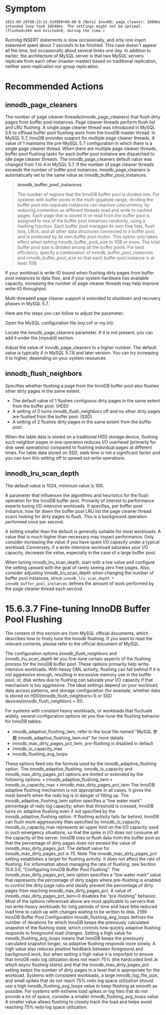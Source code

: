 # Symptom

```
2023-09-20T08:23:13.524999+08:00 0 [Note] InnoDB: page_cleaner: 1000ms intended loop took 10548ms. The settings might not be optimal. (flushed=344 and evicted=0, during the time.)
```

Running INSERT statements is slow occasionally, and only one insert statement spent about 7 seconds to be finished. This case doesn't appear all the time, but occasionally about several times one day. In addition to earlier, the architecture of MySQL server is that two MySQL servers replicate from each other (master-master) based on traditional replication, neither semi-replication nor group replication.


# Recommended Actions

## innodb_page_cleaners

The number of page cleaner threads(innodb_page_cleaners) that flush dirty pages from buffer pool instances. Page
cleaner threads perform flush list and LRU flushing. A single page cleaner thread was introduced
in MySQL 5.6 to offload buffer pool flushing work from the InnoDB master thread. In MySQL
5.7, InnoDB provides support for multiple page cleaner threads. A value of 1 maintains the
pre-MySQL 5.7 configuration in which there is a single page cleaner thread. When there are
multiple page cleaner threads, buffer pool flushing tasks for each buffer pool instance are
dispatched to idle page cleaner threads. The innodb_page_cleaners default value was
changed from 1 to 4 in MySQL 5.7. If the number of page cleaner threads exceeds the number
of buffer pool instances, innodb_page_cleaners is automatically set to the same value as
innodb_buffer_pool_instances.

> **innodb_buffer_pool_instances**
> 
> The number of regions that the InnoDB buffer pool is divided into. For systems with buffer pools in
the multi-gigabyte range, dividing the buffer pool into separate instances can improve concurrency,
by reducing contention as different threads read and write to cached pages. Each page that is stored
in or read from the buffer pool is assigned to one of the buffer pool instances randomly, using a
hashing function. Each buffer pool manages its own free lists, flush lists, LRUs, and all other data
structures connected to a buffer pool, and is protected by its own buffer pool mutex.
This option only takes effect when setting innodb_buffer_pool_size to 1GB or more. The total
buffer pool size is divided among all the buffer pools. For best efficiency, specify a combination of
innodb_buffer_pool_instances and innodb_buffer_pool_size so that each buffer pool
instance is at least 1GB.

If your workload is write-IO bound when flushing dirty pages from buffer pool instances to data files,
and if your system hardware has available capacity, increasing the number of page cleaner threads
may help improve write-IO throughput.

Multi-threaded page cleaner support is extended to shutdown and recovery phases in MySQL 5.7.

Here are the steps you can follow to adjust the parameter:

Open the MySQL configuration file (my.cnf or my.ini).

Locate the innodb_page_cleaners parameter. If it is not present, you can add it under the [mysqld] section.

Adjust the value of innodb_page_cleaners to a higher number. The default value is typically 4 in MySQL 5.7.8 and later version.
You can try increasing it to higher, depending on your system resources.

## innodb_flush_neighbors

Specifies whether flushing a page from the InnoDB buffer pool also flushes other dirty pages in the
same extent.
*  The default value of 1 flushes contiguous dirty pages in the same extent from the buffer pool. (HDD)
*  A setting of 0 turns innodb_flush_neighbors off and no other dirty pages are flushed from the
buffer pool. (SSD)
*  A setting of 2 flushes dirty pages in the same extent from the buffer pool.

When the table data is stored on a traditional HDD storage device, flushing such neighbor pages
in one operation reduces I/O overhead (primarily for disk seek operations) compared to flushing
individual pages at different times. For table data stored on SSD, seek time is not a significant
factor and you can turn this setting off to spread out write operations.

## innodb_lru_scan_depth

The default value is 1024, minimum value is 100.

A parameter that influences the algorithms and heuristics for the flush operation for the InnoDB
buffer pool. Primarily of interest to performance experts tuning I/O-intensive workloads. It specifies,
per buffer pool instance, how far down the buffer pool LRU list the page cleaner thread scans looking
for dirty pages to flush. This is a background operation performed once per second.

A setting smaller than the default is generally suitable for most workloads. A value that is much
higher than necessary may impact performance. Only consider increasing the value if you have
spare I/O capacity under a typical workload. Conversely, if a write-intensive workload saturates your
I/O capacity, decrease the value, especially in the case of a large buffer pool.

When tuning innodb_lru_scan_depth, start with a low value and configure the setting upward
with the goal of rarely seeing zero free pages. Also, consider adjusting innodb_lru_scan_depth
when changing the number of buffer pool instances, since `innodb_lru_scan_depth *
innodb_buffer_pool_instances` defines the amount of work performed by the page cleaner
thread each second.


# 15.6.3.7 Fine-tuning InnoDB Buffer Pool Flushing

The content of this section are from MySQL official documents, which describes how to finely tune the Innodb flushing. If you want to read the relevant contents, please refer to the official document of MySQL.

The configuration options *innodb_flush_neighbors* and *innodb_lru_scan_depth* let you
fine-tune certain aspects of the flushing process for the InnoDB buffer pool. These options primarily
help write-intensive workloads. With heavy DML activity, flushing can fall behind if it is not aggressive
enough, resulting in excessive memory use in the buffer pool; or, disk writes due to flushing can
saturate your I/O capacity if that mechanism is too aggressive. The ideal settings depend on your
workload, data access patterns, and storage configuration (for example, whether data is stored on HDD(innodb_flush_neighbors=1)
or SSD devices(innodb_flush_neighbors = 0)).

For systems with constant heavy workloads, or workloads that fluctuate widely, several configuration
options let you fine-tune the flushing behavior for InnoDB tables:
* innodb_adaptive_flushing_lwm, refer to the local file named "MySQL 参数 innodb_adaptive_flushing_lwm.md" for more details
* innodb_max_dirty_pages_pct_lwm, pre-flushing is disabled in default
* innodb_io_capacity_max
* innodb_flushing_avg_loops

These options feed into the formula used by the innodb_adaptive_flushing option.
The innodb_adaptive_flushing, innodb_io_capacity and innodb_max_dirty_pages_pct
options are limited or extended by the following options:
• innodb_adaptive_flushing_lwm
• innodb_io_capacity_max
• innodb_max_dirty_pages_pct_lwm
The InnoDB adaptive flushing mechanism is not appropriate in all cases. It gives the most benefit
when the redo log is in danger of filling up. The innodb_adaptive_flushing_lwm option specifies
a “low water mark” percentage of redo log capacity; when that threshold is crossed, InnoDB turns on
adaptive flushing even if not specified by the innodb_adaptive_flushing option.
If flushing activity falls far behind, InnoDB can flush more aggressively than specified by
innodb_io_capacity. innodb_io_capacity_max represents an upper limit on the I/O capacity
used in such emergency situations, so that the spike in I/O does not consume all the capacity of the
server.
InnoDB tries to flush data from the buffer pool so that the percentage of dirty pages
does not exceed the value of innodb_max_dirty_pages_pct. The default value for
innodb_max_dirty_pages_pct is 75.
Note
The innodb_max_dirty_pages_pct setting establishes a target for flushing
activity. It does not affect the rate of flushing. For information about managing
the rate of flushing, see Section 15.6.3.6, “Configuring InnoDB Buffer Pool
Flushing”.
The innodb_max_dirty_pages_pct_lwm option specifies a “low water mark” value that represents
the percentage of dirty pages where pre-flushing is enabled to control the dirty page ratio and ideally
prevent the percentage of dirty pages from reaching innodb_max_dirty_pages_pct. A value of
innodb_max_dirty_pages_pct_lwm=0 disables the “pre-flushing” behavior.
Most of the options referenced above are most applicable to servers that run write-heavy workloads for
long periods of time and have little reduced load time to catch up with changes waiting to be written to
disk.
2199
InnoDB Buffer Pool Configuration
innodb_flushing_avg_loops defines the number of iterations for which InnoDB keeps the
previously calculated snapshot of the flushing state, which controls how quickly adaptive flushing
responds to foreground load changes. Setting a high value for innodb_flushing_avg_loops
means that InnoDB keeps the previously calculated snapshot longer, so adaptive flushing
responds more slowly. A high value also reduces positive feedback between foreground and
background work, but when setting a high value it is important to ensure that InnoDB redo log
utilization does not reach 75% (the hardcoded limit at which async flushing starts) and that the
innodb_max_dirty_pages_pct setting keeps the number of dirty pages to a level that is
appropriate for the workload.
Systems with consistent workloads, a large innodb_log_file_size, and small spikes that do not
reach 75% redo log space utilization should use a high innodb_flushing_avg_loops value to keep
flushing as smooth as possible. For systems with extreme load spikes or log files that do not provide
a lot of space, consider a smaller innodb_flushing_avg_loops value. A smaller value allows
flushing to closely track the load and helps avoid reaching 75% redo log space utilization.